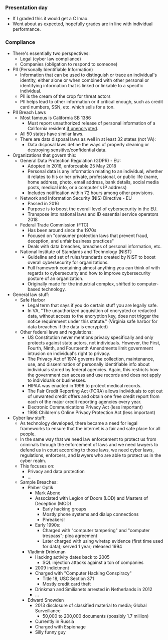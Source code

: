 ### Presentation day
- If I graded this it would get a C lmao.
- Went about as expected, hopefully grades are in line with individual performance.

### Compliance
- There's essentially two perspectives:
	- Legal (cyber law compliance)
	- Companies (obligation to respond to someone)
- PII (Personally Identifiable Information)
	- Information that can be used to distinguish or trace an individual's identity, either alone or when combined with other personal or identifying information that is linked or linkable to a specific individual.
	- PII is the cream of the crop for threat actors
	- PII helps lead to other information or if critical enough, such as credit card numbers, SSN, etc. which sells for a ton.
- PII Breach Laws
	- Most famous is California SB 1386
		- Must report unauthorized release of personal information of a California resident <u>if unencrypted</u>.
	- All 50 states have similar laws.
	- There are data disposal laws as well in at least 32 states (not VA):
		- Data disposal laws define the ways of properly cleaning or destroying sensitive/confidential data.
- Organizations that govern this:
	- General Data Protection Regulation (GDPR) - EU:
		- Adopted in 2016, enforceable 25 May 2018
		- Personal data is any information relating to an individual, whether it relates to his or her private, professional, or public life (name, home address, photo, email address, bank details, social media posts, medical info, or a computer's IP address)
		- Includes notification within 72 hours among other provisions.
	- Network and Information Security (NIS) Directive - EU
		- Passed in 2016
		- Purpose is to boost the overall level of cybersecurity in the EU.
		- Transpose into national laws and ID essential service operators 2018
	- Federal Trade Commission (FTC)
		- Has been around since the 1970s
		- Focused on "consumer protection laws that prevent fraud, deception, and unfair business practices"
		- Deals with data breaches, breaches of personal information, etc.
	- National Institute of Standards and Technology (NIST)
		- Guideline and set of rules/standards created by NIST to boost overall cybersecurity for organizations.
		- Full framework containing almost anything you can think of with regards to cybersecurity and how to improve cybersecurity posture of an organization.
		- Originally made for the industrial complex, shifted to computer-based technology.
- General law stuff:
	- Safe Harbor
		- Legal term that says if you do certain stuff you are legally safe.
		- In VA, "The unauthorized acquisition of encrypted or redacted data, without access to the encryption key, does not trigger the notice requirement under this statute." (Virginia safe harbor for data breaches if the data is encrypted)
	- Other federal laws and regulations:
		- US Constitution never mentions privacy specifically and only protects against state actors, not individuals. However, the First, Fourth, Ninth, and Fourteenth Amendments limit government intrusion on individual's right to privacy.
		- The Privacy Act of 1974 governs the collection, maintenance, use, and dissemination of personally identifiable info about individuals stored by federal agencies. Again, this restricts how the government can access and use records and does not apply to individuals or businesses.
		- HIPAA was enacted in 1996 to protect medical records.
		- The Fair Credit Reporting Act (FCRA) allows individuals to opt out of unwanted credit offers and obtain one free credit report from each of the major credit reporting agencies every year.
		- Electronic Communications Privacy Act (less important)
		- 1998 Children's Online Privacy Protection Act (less important)
- Cyber law stuff:
	- As technology developed, there became a need for legal frameworks to ensure that the internet is a fair and safe place for all people.
	- In the same way that we need law enforcement to protect us from criminals through the enforcement of laws and we need lawyers to defend us in court according to those laws, we need cyber laws, regulations, enforcers, and lawyers who are able to protect us in the cyber realm.
	- This focuses on:
		- Privacy and data protection
		- ...
	- Sample Breaches:
		- Phiber Optik
			- Mark Abene
			- Associated with Legion of Doom (LOD) and Masters of Deception (MOD)
				- Early hacking groups
				- Mostly phone systems and dialup connections
				- Phreakers!
			- Early 1990s:
				- Charged with "computer tampering" and "computer trespass"; plea agreement
				- Later charged with using wiretap evidence (first time used for data); served 1 year; released 1994
		- Vladimir Drinkman
			- Hacking activity dates back to 2005
				- SQL injection attacks against a ton of companies
			- 2009 indictment
			- Charged with "Computer Hacking Conspiracy"
				- Title 18, USC Section 371
				- Mostly credit card theft
			- Drinkman and Smilianets arrested in Netherlands in 2012
			- ...
		- Edward Snowden
			- 2013 disclosure of classified material to media; Global Surveillance
				- 50,000 to 200,000 documents (possibly 1.7 million)
			- Currently in Russia
			- Charged with Espionage
			- Silly funny guy